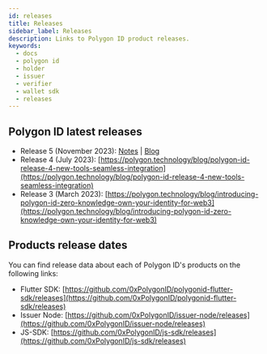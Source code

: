 ```yaml
---
id: releases
title: Releases
sidebar_label: Releases
description: Links to Polygon ID product releases.
keywords:
  - docs
  - polygon id
  - holder
  - issuer
  - verifier
  - wallet sdk
  - releases
---
```


## Polygon ID latest releases

- Release 5 (November 2023): [Notes](/docs/release-notes/r5) | [Blog](https://polygon.technology/blog/polygon-id-release-5-boosting-credential-liquidity?utm_source=twitter&utm_medium=social&utm_content=id-r5-blog)
- Release 4 (July 2023): [https://polygon.technology/blog/polygon-id-release-4-new-tools-seamless-integration](https://polygon.technology/blog/polygon-id-release-4-new-tools-seamless-integration)
- Release 3 (March 2023): [https://polygon.technology/blog/introducing-polygon-id-zero-knowledge-own-your-identity-for-web3](https://polygon.technology/blog/introducing-polygon-id-zero-knowledge-own-your-identity-for-web3)

## Products release dates

You can find release data about each of Polygon ID's products on the following links:

- Flutter SDK: [https://github.com/0xPolygonID/polygonid-flutter-sdk/releases](https://github.com/0xPolygonID/polygonid-flutter-sdk/releases)
- Issuer Node: [https://github.com/0xPolygonID/issuer-node/releases](https://github.com/0xPolygonID/issuer-node/releases)
- JS-SDK: [https://github.com/0xPolygonID/js-sdk/releases](https://github.com/0xPolygonID/js-sdk/releases)
